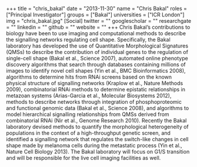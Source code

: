 +++
title = "chris_bakal"
date = "2013-11-30"
name = "Chris Bakal"
roles = ["Principal Investigator"]
groups = ["Bakal"]
universities = ["ICR London"]
img = "chris_bakal.jpg"
[Social]
  twitter = ""
  googlescholar = ""
  researchgate = ""
  linkedin = ""
  github = ""
  website = ""
+++
Chris Bakal’s contributions to biology have been to use imaging and computational methods to describe the signalling networks regulating cell shape. Specifically, the Bakal laboratory has developed the use of Quantitative Morphological Signatures (QMSs) to describe the contribution of individual genes to the regulation of single-cell shape (Bakal et al., Science 2007), automated online phenotype discovery algorithms that search through databases containing millions of images to identify novel cell shapes (Yin et al., BMC Bioinformatics 2008), algorithms to determine hits from RNAi screens based on the known physical structure of signalling networks (Kraplow et al., Nature Methods 2009), combinatorial RNAi methods to determine epistatic relationships in metazoan systems (Arias-Garcia et al., Molecular Biosystems 2012), methods to describe networks through integration of phosphoproteomic and functional genomic data (Bakal et al., Science 2008), and algorithms to model hierarchical signalling relationships from QMSs derived from combinatorial RNAi (Nir et al., Genome Research 2010). Recently the Bakal laboratory devised methods to quantify the morphological heterogeneity of populations in the context of a high-throughput genetic screen, and identified a signalling network that regulates the switch-like changes in cell shape made by melanoma cells during the metastatic process (Yin et al., Nature Cell Biology 2013). The Bakal laboratory will focus on G1/S transition and will be responsible for the live cell imaging facilities as well.
